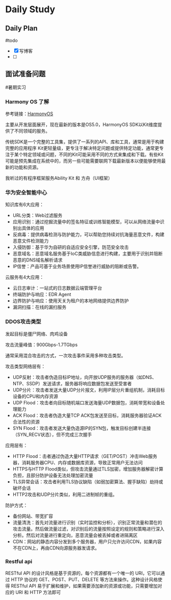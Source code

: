 # Daily Study
## Daily Plan
#todo
- [x] 写博客
- [ ] 
## 面试准备问题
#暑期实习 

### Harmony OS 了解
参考链接：[HarmonyOS](https://developer.huawei.com/consumer/cn/doc/harmonyos-guides/)

主要从开发层面展开，现在最新的版本是OS5.0，HarmonyOS SDK以Kit维度提供了不同领域的服务。

传统SDK是一个完整的工具集，提供了一系列的API、库和工具，通常是用于构建完整的应用程序 Kit更轻量级，更专注于解决特定问题或提供特定功能，通常更专注于某个特定领域或问题，不同的Kit可能采用不同的方式来集成和下载。有些Kit可能是预先集成在系统中的，而另一些可能需要联网下载最新版本以便能够使用最新的功能和资源。

我听过的有程序框架服务Ability Kit 和 方舟（UI框架）

### 华为安全智能中心
知识库有6大应用：
- URL分类：Web过滤服务
- 应用识别：通过挖掘流量中的签名特征或训练智能模型，可以从网络流量中识别出具体的应用
- 反病毒：提供病毒检测与防护能力，可以帮助您持续对抗海量恶意文件，构建恶意文件检测能力
- 入侵防御：基于华为自研的自适应安全引擎，防范安全攻击
- 恶意域名：恶意域名服务基于IoC类威胁信息进行构建，主要用于识别并阻断恶意的DNS域名解析请求
- IP信誉：产品可基于业务场景使用IP信誉进行威胁的阻断或告警。

云服务有4大应用：
- 云日志审计：一站式的日志数据云端管理平台
- 终端防护与响应：EDR Agent
- 边界防护与响应：使用天关为租户的本地网络提供边界防护
- 漏洞扫描：在线的漏扫服务

### DDOS攻击类型

发起目标是僵尸网络、肉鸡设备

攻击流量峰值：900Gbps-1.7TGbps

通常采用混合攻击的方式，一次攻击事件采用多种攻击类型。

攻击类型网络层有：
- UDP反射：攻击者伪造目标IP地址，向开放UDP服务的服务器（如DNS、NTP、SSDP）发送请求，服务器将响应数据包发送至受害者
- UDP分片：攻击者发送大量UDP分片报文，利用IP层分片重组机制，消耗目标设备的CPU和内存资源
- UDP Flood：攻击者向目标随机端口发送海量UDP数据包，消耗带宽和设备处理能力
- ACK Flood：攻击者伪造大量TCP ACK包发送至目标，消耗服务器验证ACK合法性的资源
- SYN Flood：攻击者发送大量伪造源IP的SYN包，触发目标创建半连接（SYN_RECV状态），但不完成三次握手

应用层有：
- HTTP Flood：击者通过伪造大量HTTP请求（GET/POST）冲击Web服务器，消耗服务器CPU、内存或数据库资源，导致正常用户无法访问
- HTTPS与HTTP Flood类似，但攻击流量通过TLS加密，增加服务器解密计算负担，且部分防护设备无法处理加密流量
- TLS异常会话：攻击者利用TLS协议缺陷（如弱加密算法、握手缺陷）劫持或破坏会话
- HTTP2攻击和UDP分片类似，利用二进制帧的重组。

防护方式：
- 备份网站、带宽扩容
- 流量清洗：首先对流量进行识别（实时监控和分析），识别正常流量和潜在的攻击流量。然后做流量过滤，对识别后的流量按照设定的规则和策略进行深入分析。然后对流量进行重定向，恶意流量会被丢掉或者进隔离区
- CDN：网站的静态内容分发到多个服务器，用户只允许访问CDN，如果内容不在CDN上，再由CDN向源服务器发请求。

### Restful api
RESTful API 的设计风格是基于资源的，每个资源都有一个唯一的 URI，它可以通过 HTTP 协议的 GET、POST、PUT、DELETE 等方法来操作。这种设计风格使得 RESTful API 易于扩展和维护，如果需要添加新的资源或功能，只需要增加对应的 URI 和 HTTP 方法即可